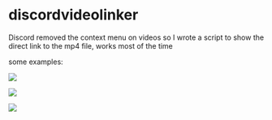 # discordvideolinker
Discord removed the context menu on videos so I wrote a script to show the direct link to the mp4 file, works most of the time

some examples:


![](https://raw.githubusercontent.com/rokie95/discordvideolinker/master/examples/videxample1.png)

![](https://raw.githubusercontent.com/rokie95/discordvideolinker/master/examples/videxample2.png)

![](https://raw.githubusercontent.com/rokie95/discordvideolinker/master/examples/videxample3.png)
